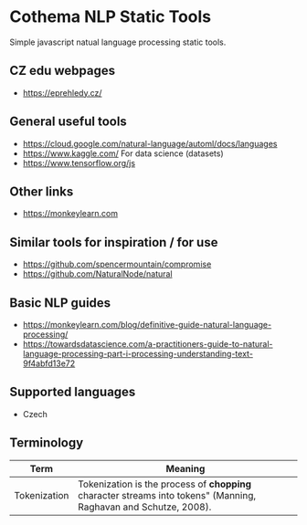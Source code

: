# Cothema NLP Static Tools

Simple javascript natual language processing static tools.

## CZ edu webpages
- https://eprehledy.cz/

## General useful tools
- https://cloud.google.com/natural-language/automl/docs/languages
- https://www.kaggle.com/ For data science (datasets)
- https://www.tensorflow.org/js

## Other links
- https://monkeylearn.com

## Similar tools for inspiration / for use
- https://github.com/spencermountain/compromise
- https://github.com/NaturalNode/natural

## Basic NLP guides
- https://monkeylearn.com/blog/definitive-guide-natural-language-processing/
- https://towardsdatascience.com/a-practitioners-guide-to-natural-language-processing-part-i-processing-understanding-text-9f4abfd13e72

## Supported languages
- Czech

## Terminology
|Term|Meaning|
|---|---|
|Tokenization|Tokenization is the process of **chopping** character streams into tokens" (Manning, Raghavan and Schutze, 2008).|
